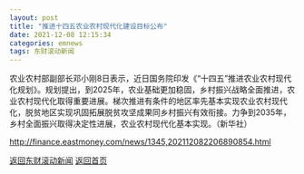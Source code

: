```yaml
---
layout: post
title: "推进十四五农业农村现代化建设目标公布"
date: 2021-12-08 12:15:34
categories: emnews
tags: 东财滚动新闻
---
```


农业农村部副部长邓小刚8日表示，近日国务院印发《“十四五”推进农业农村现代化规划》。规划提出，到2025年，农业基础更加稳固，乡村振兴战略全面推进，农业农村现代化取得重要进展。梯次推进有条件的地区率先基本实现农业农村现代化，脱贫地区实现巩固拓展脱贫攻坚成果同乡村振兴有效衔接。力争到2035年，乡村全面振兴取得决定性进展，农业农村现代化基本实现。（新华社）

<http://finance.eastmoney.com/news/1345,202112082206890854.html>

[返回东财滚动新闻](//finews.withounder.com/emnews/)
[返回首页](//finews.withounder.com/)